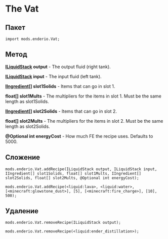 # The Vat

## Пакет

`import mods.enderio.Vat;`

## Метод

**[ILiquidStack](/Vanilla/Liquids/ILiquidStack/) output** - The output fluid (right tank).

**[ILiquidStack](/Vanilla/Liquids/ILiquidStack/) input** - The input fluid (left tank).

**[IIngredient](/Vanilla/Variable_Types/IIngredient/)[] slot1Solids** - Items that can go in slot 1.

**float[] slot1Mults** - The multipliers for the items in slot 1. Must be the same length as slot1Solids.

**[IIngredient](/Vanilla/Variable_Types/IIngredient/)[] slot2Solids** - Items that can go in slot 2.

**float[] slot2Mults** - The multipliers for the items in slot 2. Must be the same length as slot2Solids.

**@Optional int energyCost** - How much FE the recipe uses. Defaults to 5000.

## Сложение

```zenscript
mods.enderio.Vat.addRecipe(ILiquidStack output, ILiquidStack input, IIngredient[] slot1Solids, float[] slot1Mults, IIngredient[] slot2Solids, float[] slot2Mults, @Optional int energyCost);

mods.enderio.Vat.addRecipe(<liquid:lava>, <liquid:water>, [<minecraft:glowstone_dust>], [5], [<minecraft:fire_charge>], [10], 500);
```

## Удаление

```zenscript
mods.enderio.Vat.removeRecipe(ILiquidStack output);

mods.enderio.Vat.removeRecipe(<liquid:ender_distillation>);
```